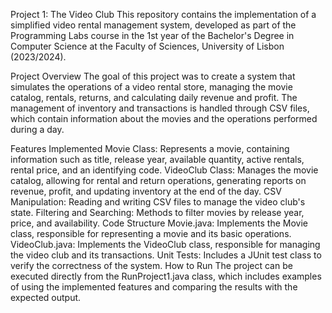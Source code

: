 Project 1: The Video Club
This repository contains the implementation of a simplified video rental management system, developed as part of the Programming Labs course in the 1st year of the Bachelor's Degree in Computer Science at the Faculty of Sciences, University of Lisbon (2023/2024).

Project Overview
The goal of this project was to create a system that simulates the operations of a video rental store, managing the movie catalog, rentals, returns, and calculating daily revenue and profit. The management of inventory and transactions is handled through CSV files, which contain information about the movies and the operations performed during a day.

Features Implemented
Movie Class: Represents a movie, containing information such as title, release year, available quantity, active rentals, rental price, and an identifying code.
VideoClub Class: Manages the movie catalog, allowing for rental and return operations, generating reports on revenue, profit, and updating inventory at the end of the day.
CSV Manipulation: Reading and writing CSV files to manage the video club's state.
Filtering and Searching: Methods to filter movies by release year, price, and availability.
Code Structure
Movie.java: Implements the Movie class, responsible for representing a movie and its basic operations.
VideoClub.java: Implements the VideoClub class, responsible for managing the video club and its transactions.
Unit Tests: Includes a JUnit test class to verify the correctness of the system.
How to Run
The project can be executed directly from the RunProject1.java class, which includes examples of using the implemented features and comparing the results with the expected output.
